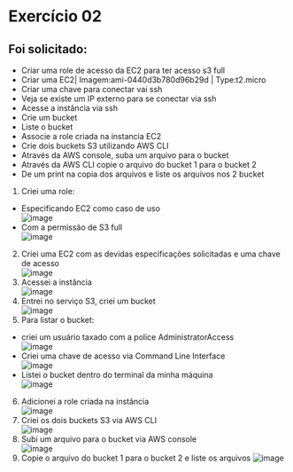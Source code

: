 # Exercício 02
## Foi solicitado:
- Criar uma role de acesso da EC2 para ter acesso s3 full
- Criar uma EC2| Imagem:ami-0440d3b780d96b29d | Type:t2.micro
- Criar uma chave para conectar vai ssh
- Veja se existe um IP externo para se conectar via ssh
- Acesse a instância via ssh
- Crie um bucket
- Liste o bucket
- Associe a role criada na instancia EC2
- Crie dois buckets S3 utilizando AWS CLI
- Através da AWS console, suba um arquivo para o bucket
- Através da AWS CLI copie o arquivo do bucket 1 para o bucket 2
- De um print na copia dos arquivos e liste os arquivos nos 2 bucket


1. Criei uma role:
  - Especificando EC2 como caso de uso </br>
![image](https://github.com/BiancaMalta/Amazon-Web-Services/assets/92928037/89c5b107-47b4-4a5c-8703-32fc4359cd4e)
  - Com a permissão de S3 full </br>
![image](https://github.com/BiancaMalta/Amazon-Web-Services/assets/92928037/5688af9f-71fb-4f68-931f-5981257f04ef) 
2. Criei uma EC2 com as devidas especificações solicitadas e uma chave de acesso </br>
![image](https://github.com/BiancaMalta/Amazon-Web-Services/assets/92928037/c27ea9cb-17ae-43df-a957-a425e87f5435)
3. Acessei a instância </br>
![image](https://github.com/BiancaMalta/Amazon-Web-Services/assets/92928037/bb33a5cb-6801-4ad0-a555-598dbbcfa680)
4. Entrei no serviço S3, criei um bucket </br>
  ![image](https://github.com/BiancaMalta/Amazon-Web-Services/assets/92928037/2ac982ab-2f3c-41b9-9258-4ff9e977e789)
5. Para listar o bucket:
  - criei um usuário taxado com a police AdministratorAccess </br>
   ![image](https://github.com/BiancaMalta/Amazon-Web-Services/assets/92928037/2fa1d95b-784d-42ff-8472-2719f05d8854) 
  - Criei uma chave de acesso via Command Line Interface </br>
  ![image](https://github.com/BiancaMalta/Amazon-Web-Services/assets/92928037/41b65533-03e6-4f72-ad99-d814d5e791c4)
  - Listei o bucket dentro do terminal da minha máquina </br>
  ![image](https://github.com/BiancaMalta/Amazon-Web-Services/assets/92928037/a47026ff-7822-4e0c-b473-3e2beee9717a)
6. Adicionei a role criada na instância </br>
![image](https://github.com/BiancaMalta/Amazon-Web-Services/assets/92928037/6ec85cfa-63d7-40e1-9210-18c4aad6955a)
7. Criei os dois buckets S3 via AWS CLI </br>
![image](https://github.com/BiancaMalta/Amazon-Web-Services/assets/92928037/c9e6336a-5e42-4dfb-8aa7-2b6e40c01f83)
8. Subi um arquivo para o bucket via AWS console </br>
![image](https://github.com/BiancaMalta/Amazon-Web-Services/assets/92928037/fc1109ce-25dc-4629-9aab-b2d17e2d6356)
9. Copie o arquivo do bucket 1 para o bucket 2 e liste os arquivos
![image](https://github.com/BiancaMalta/Amazon-Web-Services/assets/92928037/cf4273e5-5b81-4277-b684-9a00882a0843)



